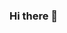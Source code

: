 ### Hi there 👋

<!--
**eerikkall2936/eerikkall2936** is a ✨ _special_ ✨ repository because its `README.md` (this file) appears on your GitHub profile.
-->
